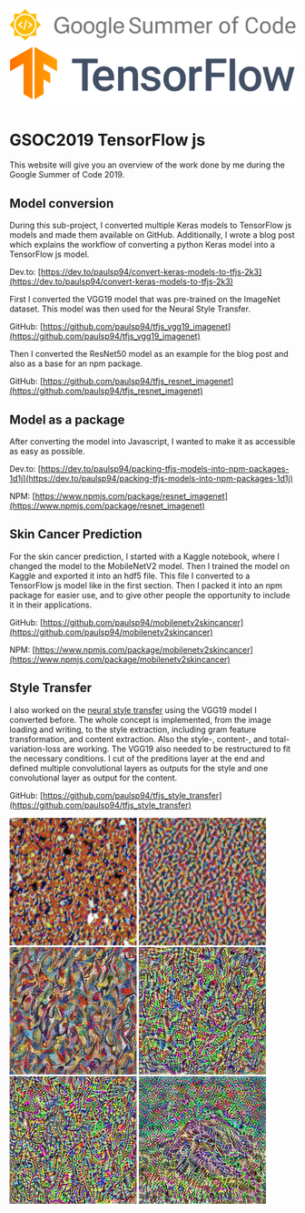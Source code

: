 ![alt text](./assets/general/GSoC-logo-horizontal.svg "gsoc2019")
![Alt text](./assets/general/tf.svg "tensorflow")

# GSOC2019 TensorFlow js

This website will give you an overview of the work done by me during the Google Summer of Code 2019.

## Model conversion

During this sub-project, I converted multiple Keras models to TensorFlow js models and made them available on GitHub.
Additionally, I wrote a blog post which explains the workflow of converting a python Keras model into a TensorFlow js model.

Dev.to: [https://dev.to/paulsp94/convert-keras-models-to-tfjs-2k3](https://dev.to/paulsp94/convert-keras-models-to-tfjs-2k3)

First I converted the VGG19 model that was pre-trained on the ImageNet dataset. 
This model was then used for the Neural Style Transfer.

GitHub: [https://github.com/paulsp94/tfjs_vgg19_imagenet](https://github.com/paulsp94/tfjs_vgg19_imagenet)

Then I converted the ResNet50 model as an example for the blog post and also as a base for an npm package.

GitHub: [https://github.com/paulsp94/tfjs_resnet_imagenet](https://github.com/paulsp94/tfjs_resnet_imagenet)

## Model as a package

After converting the model into Javascript, I wanted to make it as accessible as easy as possible.

Dev.to: [https://dev.to/paulsp94/packing-tfjs-models-into-npm-packages-1d1j](https://dev.to/paulsp94/packing-tfjs-models-into-npm-packages-1d1j)

NPM: [https://www.npmjs.com/package/resnet_imagenet](https://www.npmjs.com/package/resnet_imagenet)

## Skin Cancer Prediction

For the skin cancer prediction, I started with a Kaggle notebook, where I changed the model to the MobileNetV2 model.
Then I trained the model on Kaggle and exported it into an hdf5 file. 
This file I converted to a TensorFlow js model like in the first section.
Then I packed it into an npm package for easier use, and to give other people the opportunity to include it in their applications.

GitHub: [https://github.com/paulsp94/mobilenetv2skincancer](https://github.com/paulsp94/mobilenetv2skincancer)

NPM: [https://www.npmjs.com/package/mobilenetv2skincancer](https://www.npmjs.com/package/mobilenetv2skincancer)

## Style Transfer

I also worked on the [neural style transfer](https://arxiv.org/pdf/1508.06576.pdf) using the VGG19 model I converted before.
The whole concept is implemented, from the image loading and writing, to the style extraction, including gram feature transformation, and content extraction. Also the style-, content-, and total-variation-loss are working. The VGG19 also needed to be restructured to fit the necessary conditions. I cut of the preditions layer at the end and defined multiple convolutional layers as outputs for the style and one convolutional layer as output for the content.

GitHub: [https://github.com/paulsp94/tfjs_style_transfer](https://github.com/paulsp94/tfjs_style_transfer)

![alt text](./assets/styleTransfer/500_39807.625_style1.png "Style extraced from the first convolutional layer in the first convolutional block.")
![alt text](./assets/styleTransfer/500_58900656_style2.png "Style extraced from the first convolutional layer in the second convolutional block.")
![alt text](./assets/styleTransfer/500_29894260_style3.png "Style extraced from the first convolutional layer in the third convolutional block.")
![alt text](./assets/styleTransfer/500_2514929.5_style4.png "Style extraced from the first convolutional layer in the fourth convolutional block.")
![alt text](./assets/styleTransfer/500_82911.734375_style5.png "Style extraced from the first convolutional layer in the fifth convolutional block.")
![alt text](./assets/styleTransfer/500_1387907.125_content5.png "Style extraced from the last convolutional layer in the fifth convolutional block.")
